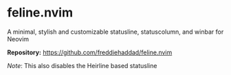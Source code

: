 # feline.nvim

A minimal, stylish and customizable statusline, statuscolumn, and winbar for Neovim

**Repository:** <https://github.com/freddiehaddad/feline.nvim>

_Note_: This also disables the Heirline based statusline

<!-- vim: set ft=markdown: -->